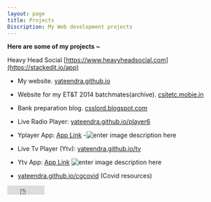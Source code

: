 ```yaml
---
layout: page
title: Projects
Discription: My Web development projects
---
```


**Here are some of my projects ~** 

Heavy Head Social  [https://www.heavyheadsocial.com](https://stackedit.io/app)
- My website. 
[yateendra.github.io](http://yateendra.github.io)
- Website for my ET&T 2014 batchmates(archive). [csitetc.mobie.in](https://csitetc.mobie.in)
- Bank preparation blog. 
 [csslord.blogspot.com](https://csslord.blogspot.com) 
- Live Radio Player: [yateendra.github.io/player6](http://yateendra.github.io/player6)
- Yplayer App: [App Link](https://github.com/yateendra/yateendra.github.io/releases/download/yplayer2/Yplayer.apk)
-![enter image description here](https://i.imgur.com/TvnsC0F.jpg)

- Live Tv Player (Ytv): [yateendra.github.io/tv](http://yateendra.github.io/tv)
- Ytv App: [App Link](https://github.com/yateendra/yateendra.github.io/releases/download/3.0/Ytv_3.0.apk)
![enter image description here](https://i.imgur.com/ATydsEE.jpg)
- [yateendra.github.io/cgcovid](https://yateendra.github.io/cgcovid/) (Covid resources)







<iframe src="https://www.facebook.com/plugins/like.php?href=https%3A%2F%2Ffacebook.com%2Fya3dra&width=85&layout=button_count&action=like&size=small&show_faces=true&share=false&height=21&appId=239992719524816" width="85" height="21" style="border:none;overflow:hidden" scrolling="no" frameborder="0" allowTransparency="true"></iframe>
